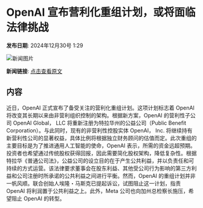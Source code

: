 # OpenAI 宣布营利化重组计划，或将面临法律挑战

**发布日期**: 2024年12月30号 1:29

![新闻图片](https://pic.chinaz.com/picmap/202302150929449091_0.jpg)

**新闻链接**: [点击查看原文](https://www.aibase.com/zh/news/14328)

## 内容

近日，OpenAI 正式宣布了备受关注的营利化重组计划。这项计划标志着 OpenAI 将改变其长期以来由非营利组织控制的架构。根据新方案，OpenAI 的营利性子公司 OpenAI Global， LLC 将重新注册为特拉华州的公益公司（Public Benefit Corporation）。与此同时，现有的非营利性控股实体 OpenAI， Inc. 将继续持有新营利性公司的显著权益，具体比例将根据独立财务顾问的估值而定。此次重组的主要目标是为了推进通用人工智能的使命，OpenAI 表示，所需的资金远超预期。投资者也希望通过传统股权获得回报，因此需要简化股权架构，降低复杂性。根据特拉华《普通公司法》，公益公司的设立目的在于产生公共利益，并以负责任和可持续的方式运营。该法律要求董事会在股东利益、其他受公司行为影响的第三方利益和公司注册时所承诺的公共利益之间进行平衡。然而，OpenAI 的重组计划并非一帆风顺。联合创始人埃隆・马斯克已提起诉讼，试图阻止这一计划，指责 OpenAI 将利润置于公共利益之上。此外，Meta 公司也向加州总检察长施压，希望阻止 OpenAI 的转型。
